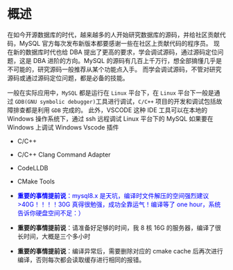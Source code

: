 # 概述

在如今开源数据库的时代，越来越多的人开始研究数据库的源码，并给社区贡献代码，MySQL 官方每次发布新版本都要感谢一些在社区上贡献代码的程序员。
现在新的数据库时代也给 DBA 提出了更高的要求，学会调试源码，通过源码定位问题，这是 DBA 进阶的方向。MySQL 的源码有几百上千万行，想全部搞懂几乎是不可能的，研究源码一般推荐从某个功能点入手。
而学会调试源码，不管对研究源码或通过源码定位问题，都是必备的技能。

一般在实际应用中，`MySQL` 都是运行在 `Linux` 平台下，在 `Linux` 平台下一般是通过 `GDB(GNU symbolic debugger)`工具进行调试，`C/C++` 项目的开发和调试包括故障排查都是利用 `GDB` 完成的。
此外，VSCODE 这种 IDE 工具可以在本地的 Windows 操作系统下，通过 ssh 远程调试 Linux 平台下的 MySQL
如果要在 Windows 上调试 Windows Vscode 插件

- C/C++
- C/C++ Clang Command Adapter
- CodeLLDB
- CMake Tools

- <span style="color:blue">**重要的事情提前说**：mysql8.x 是天坑，编译时文件解压的空间强烈建议>40G！！！！30G 真得很勉强，成功全靠运气！编译等了 one hour，系统告诉你硬盘空间不足：）<span style="color:blue">
- **重要的事情提前说**：请准备好足够的时间，我 8 核 16G 的服务器，编译了很长时间，大概是三个多小时
- **重要的事情提前说**：编译异常后，需要删除对应的 cmake cache 后再次进行编译，否则每次都会读取缓存进行相同的报错。
